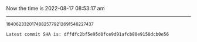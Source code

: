 Now the time is 2022-08-17 08:53:17 am

---

<small>18406233201748825779212691546227437</small>

```txt
Latest commit SHA is: dffdfc2bf5e95d0fce9d91afcb80e9150dcb0e56
```
